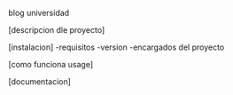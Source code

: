 blog universidad

[descripcion dle proyecto]

[instalacion]
-requisitos
-version
-encargados del proyecto

[como funciona usage]

[documentacion]

